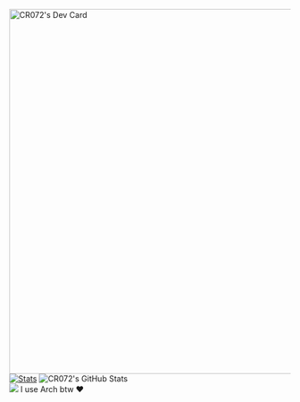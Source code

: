 <a href="https://app.daily.dev/crazymath072"><img src="https://api.daily.dev/devcards/v2/wzlAUic7L18INkgAfv03V.png?type=wide&r=tzp" width="652" alt="CR072's Dev Card"/></a>
[![Stats](https://awesome-github-stats.azurewebsites.net/user-stats/CR072?cardType=level&theme=dark&preferLogin=false)](https://git.io/awesome-stats-card)
<img src="https://github-readme-stats.vercel.app/api/top-langs/?username=CR072&theme=dark&show_icons=true&hide_border=true&layout=compact" alt="CR072's GitHub Stats" /><br>
<img src="https://komarev.com/ghpvc/?username=CR072&color=blue">
I use Arch btw ♥
